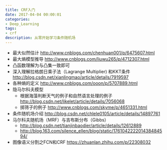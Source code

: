 ```yaml
---
title: CRF入门
date: 2017-04-04 00:00:01
categories:
- Deep_Learning
tags:
- crf
description: 从零开始学习条件随机场
---
```


* 最大似然估计  http://www.cnblogs.com/chenhuan001/p/6475607.html
* 最大熵模型推导  http://www.cnblogs.com/liuwu265/p/4712307.html
* 凸函数理解为与凸集一致即可
* 深入理解拉格朗日乘子法（Lagrange Multiplier) 和KKT条件  http://blog.csdn.net/xianlingmao/article/details/7919597
* 各种熵的定义  http://www.cnblogs.com/ooon/p/5707889.html
* 隐马尔科夫模型
    * 根据海藻判断天气的例子和自然语言处理的例子 http://blog.csdn.net/likelet/article/details/7056068
    * 掷筛子的例子 http://www.cnblogs.com/skyme/p/4651331.html
* 条件随机场介绍 http://blog.csdn.net/chlele0105/article/details/14897761
* 马尔科夫随机场（MRF）与吉布斯分布（Gibbs）  
    * http://blog.csdn.net/tianjinbaodier/article/details/12612889
    * http://blog.163.com/silence_ellen/blog/static/176104222201438484594/
* 图像语义分割之FCN和CRF https://zhuanlan.zhihu.com/p/22308032

